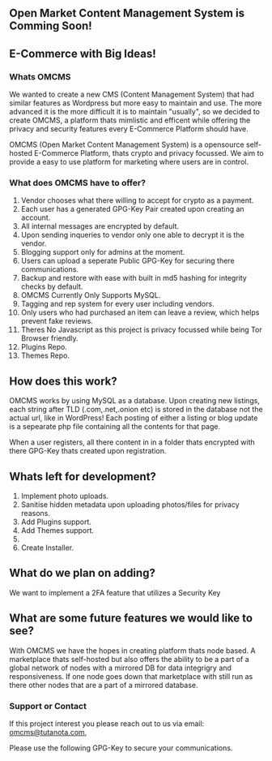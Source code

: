 ## Open Market Content Management System is Comming Soon!
## E-Commerce with Big Ideas!

### Whats OMCMS

We wanted to create a new CMS (Content Management System) that had similar features as Wordpress but more easy to maintain and use.
The more advanced it is the more difficult it is to maintain "usually", so we decided to create OMCMS, a platform thats mimlistic and efficent while offering the privacy and security features every E-Commerce Platform should have.

OMCMS (Open Market Content Management System) is a opensource self-hosted E-Commerce Platform, thats crypto and privacy focussed.
We aim to provide a easy to use platform for marketing where users are in control.

### What does OMCMS have to offer?

1. Vendor chooses what there willing to accept for crypto as a payment.
2. Each user has a generated GPG-Key Pair created upon creating an account.
3. All internal messages are encrypted by default.
4. Upon sending inqueries to vendor only one able to decrypt it is the vendor.
5. Blogging support only for admins at the moment.
6. Users can upload a seperate Public GPG-Key for securing there communications.
7. Backup and restore with ease with built in md5 hashing for integrity checks by default.
8. OMCMS Currently Only Supports MySQL.
9. Tagging and rep system for every user including vendors.
10. Only users who had purchased an item can leave a review, which helps prevent fake reviews.
11. Theres No Javascript as this project is privacy focussed while being Tor Browser friendly.
12. Plugins Repo.
13. Themes Repo.

## How does this work?

OMCMS works by using MySQL as a database.
Upon creating new listings, each string after TLD (.com,.net,.onion etc) is stored in the database not the actual url, like in WordPress!
Each posting of either a listing or blog update is a sepearate php file containing all the contents for that page.

When a user registers, all there content in in a folder thats encrypted with there GPG-Key thats created upon registration.

## Whats left for development?

1. Implement photo uploads.
2. Sanitise hidden metadata upon uploading photos/files for privacy reasons.
3. Add Plugins support.
4. Add Themes support.
5. 
6. Create Installer.

## What do we plan on adding?

We want to implement a 2FA feature that utilizes a Security Key

## What are some future features we would like to see?

With OMCMS we have the hopes in creating platform thats node based.
A marketplace thats self-hosted but also offers the ability to be a part of a global network of nodes with a mirrored DB for data integrigry and responsiveness.
If one node goes down that marketplace with still run as there other nodes that are a part of a mirrored database.

### Support or Contact

If this project interest you please reach out to us via email: omcms@tutanota.com,

Please use the following GPG-Key to secure your communications.
